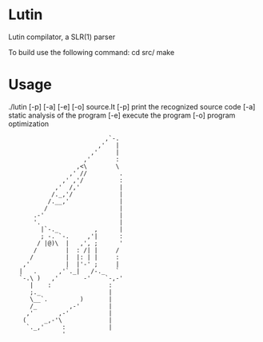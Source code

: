 # Lutin
Lutin compilator, a SLR(1) parser

To build use the following command:
cd src/
make

# Usage
./lutin [-p] [-a] [-e] [-o] source.lt
      [-p] print the recognized source code
      [-a] static analysis of the program
      [-e] execute the program 
      [-o] program optimization


```
                           ,`-.
                         ,'   |
                       ,'     |
                     ,'       :
                   ,<\        \
                 ,' //         .
               ,' ,'/          :
             ,'  /,'           |
            /._,'/             |
           /.__,'              |
          /                    |
       .-'                     |
       '.                      |
         |`-._          ,      |
         ; -. `-.     ,'|      :
        / |@)\  |   ,', ;      '
       /        |  : /| |     /
      /         |  |: | |     :
    ,'          |  |'-' ;     |
   |   .      ,'`._|   /-._   `
   `-.\ )   ,'       -'    `-,-'
      |    :                :
      ;._                   |
      \__`.         )       |
      /_         ,-'        |
     ,'       ,-'           |
    (     _,-'\             |
     `._,'     :            |
               '
```


